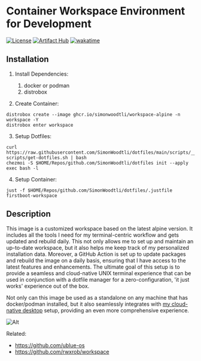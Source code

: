 # Container Workspace Environment for Development

[![License](https://img.shields.io/badge/license-Apache2-brightgreen.svg)](LICENSE)
[![Artifact Hub](https://img.shields.io/endpoint?url=https://artifacthub.io/badge/repository/workspace-alpine)](https://artifacthub.io/packages/search?repo=workspace-alpine)
[![wakatime](https://wakatime.com/badge/user/173067c8-7ded-4cfb-8605-b3032659c00c/project/7bdb4f29-ff86-416c-9bee-7251dfb846e0.svg)](https://wakatime.com/badge/user/173067c8-7ded-4cfb-8605-b3032659c00c/project/7bdb4f29-ff86-416c-9bee-7251dfb846e0)

## Installation

1. Install Dependencies:
    1. docker or podman
    1. distrobox

2. Create Container:

```
distrobox create --image ghcr.io/simonwoodtli/workspace-alpine -n workspace -Y
distrobox enter workspace
```

3. Setup Dotfiles:

```
curl https://raw.githubusercontent.com/SimonWoodtli/dotfiles/main/scripts/__template-scripts/get-dotfiles.sh | bash
chezmoi -S $HOME/Repos/github.com/SimonWoodtli/dotfiles init --apply
exec bash -l
```

4. Setup Container:

```
just -f $HOME/Repos/github.com/SimonWoodtli/dotfiles/.justfile firstboot-workspace
```

## Description

This image is a customized workspace based on the latest alpine version.
It includes all the tools I need for my terminal-centric workflow and
gets updated and rebuild daily. This not only allows me to set up and
maintain an up-to-date workspace, but it also helps me keep track of my
personalized installation data. Moreover, a GitHub Action is set up to
update packages and rebuild the image on a daily basis, ensuring that I
have access to the latest features and enhancements. The ultimate goal
of this setup is to provide a seamless and cloud-native UNIX terminal
experience that can be used in conjunction with a dotfile manager for a
zero-configuration, 'it just works' experience out of the box.

Not only can this image be used as a standalone on any machine that has
docker/podman installed, but it also seamlessly integrates with [my
cloud-native desktop][cloud-os] setup, providing an even more
comprehensive experience.

![Alt](https://repobeats.axiom.co/api/embed/8669e2900a391e71c6dea82c54487e6a3034966b.svg "Repobeats analytics image")

[cloud-os]: <https://github.com/simonwoodtli/cloud-os>

Related:

* <https://github.com/ublue-os>
* <https://github.com/rwxrob/workspace>
